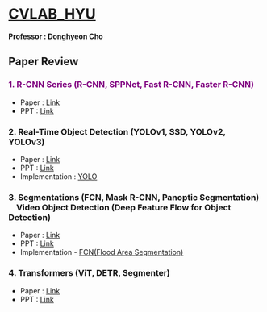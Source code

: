 # [CVLAB_HYU](https://sites.google.com/view/hyu-cv)
**Professor : Donghyeon Cho**

## Paper Review

### <span style="color:purple">1. R-CNN Series (R-CNN, SPPNet, Fast R-CNN, Faster R-CNN)</span>
- Paper : [Link](https://github.com/hjpark83/CVLab/tree/main/Paper%20Presentation/R-CNN%20Series/Paper)
- PPT : [Link](https://github.com/hjpark83/CVLab/tree/main/Paper%20Presentation/R-CNN%20Series/Presentation)

### 2. Real-Time Object Detection (YOLOv1, SSD, YOLOv2, YOLOv3)
- Paper : [Link](https://github.com/hjpark83/CVLab/tree/main/Paper%20Presentation/Real-Time%20Object%20Detection/Paper)
- PPT : [Link](https://github.com/hjpark83/CVLab/tree/main/Paper%20Presentation/Real-Time%20Object%20Detection/Presentation)
- Implementation : [YOLO](https://github.com/hjpark83/CVLab/tree/main/Paper%20Review/Real-Time%20Object%20Detection/Implementation)

### 3. Segmentations (FCN, Mask R-CNN, Panoptic Segmentation)<br>&nbsp;&nbsp;&nbsp;&nbsp;Video Object Detection (Deep Feature Flow for Object Detection)
- Paper : [Link](https://github.com/hjpark83/CVLab/tree/main/Paper%20Review/Segmentations%20%2B%20Video%20object%20detection/Paper)
- PPT : [Link](https://github.com/hjpark83/CVLab/blob/main/Paper%20Review/Segmentations%20%2B%20Video%20object%20detection/Presentation/Segmentations.pdf)
- Implementation - [FCN(Flood Area Segmentation)](https://github.com/hjpark83/CVLab/tree/main/Paper%20Review/Segmentations%20%2B%20Video%20object%20detection/Implementation)

### 4. Transformers (ViT, DETR, Segmenter)
- Paper : [Link](https://github.com/hjpark83/CVLab/tree/main/Paper%20Review/Transformers/Paper)
- PPT : [Link](https://github.com/hjpark83/CVLab/blob/main/Paper%20Review/Transformers/Presentation/Transformers.pdf)
